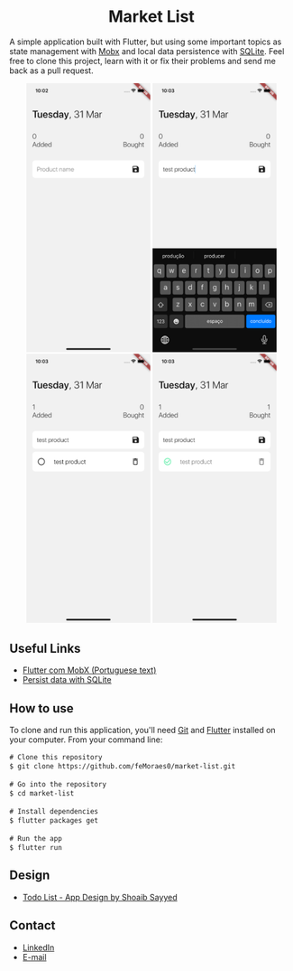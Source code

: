 <h1 align="center">Market List</h1>

A simple application built with Flutter, but using some important topics as state management with [Mobx](https://mobx.netlify.com/) and local data persistence with [SQLite](https://pub.dev/packages/sqflite). Feel free to clone this project, learn with it or fix their problems and send me back as a pull request.

<p align="center">
  <img width="220" src="print_readme/print_001.png"/>
  <img width="220" src="print_readme/print_002.png"/>
  <img width="220" src="print_readme/print_003.png"/>
  <img width="220" src="print_readme/print_004.png"/>
</p>

## Useful Links
 - [Flutter com MobX (Portuguese text)](https://medium.com/flutter-comunidade-br/flutter-com-mobx-c0f4762fbd1a)
 - [Persist data with SQLite](https://flutter.dev/docs/cookbook/persistence/sqlite)

## How to use
To clone and run this application, you'll need [Git](https://git-scm.com/downloads) and [Flutter](https://flutter.dev/docs/get-started/install) installed on your computer. From your command line:

```
# Clone this repository
$ git clone https://github.com/feMoraes0/market-list.git

# Go into the repository
$ cd market-list

# Install dependencies
$ flutter packages get

# Run the app
$ flutter run
```

## Design
 - [Todo List - App Design by Shoaib Sayyed](https://dribbble.com/shots/5642001-Todo-List-App-Design)

## Contact
  - <a target="_blank" href="https://www.linkedin.com/in/fernando-moraes-48a26916a/">LinkedIn</a>
  - <a target="_blank" href="mailto:fernandomoraes.lopes@gmail.com">E-mail</a>
